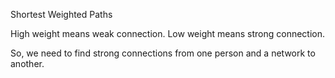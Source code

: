 Shortest Weighted Paths

High weight means weak connection.
Low weight means strong connection.

So, we need to find strong connections from one person and a network to another.
